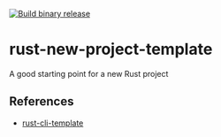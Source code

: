 [![Build binary release](https://github.com/jolisper/github-actions-rust-example/actions/workflows/release.yml/badge.svg)](https://github.com/jolisper/github-actions-rust-example/actions/workflows/release.yml)

# rust-new-project-template
A good starting point for a new Rust project

## References

* [rust-cli-template](https://github.com/kbknapp/rust-cli-template)
